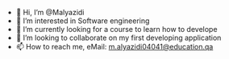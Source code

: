 - 👋 Hi, I’m @Malyazidi
- 👀 I’m interested in Software engineering
- 🌱 I’m currently looking for a course to learn how to develope 
- 💞️ I’m looking to collaborate on my first developing application
- 📫 How to reach me, eMail: m.alyazidi04041@education.qa 

<!---
Malyazidi/Malyazidi is a ✨ special ✨ repository because its `README.md` (this file) appears on your GitHub profile.
You can click the Preview link to take a look at your changes.
--->
